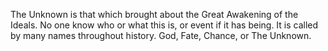 The Unknown is that which brought about the Great Awakening of the Ideals. No one know who or what this is, or event if it has being. It is called by many names throughout history. God, Fate, Chance, or The Unknown.